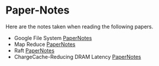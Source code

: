 # Paper-Notes



Here are the notes taken when reading the following papers.



- Google File System [Paper](papers/GFS.pdf)[Notes](./TheGoogleFileSystem.md)
- Map Reduce [Paper](papers/mapreduce.pdf)[Notes](./MapReduce.md)
- Raft [Paper](papers/raft-extended.pdf)[Notes](./Raft.md)
- ChargeCache-Reducing DRAM Latency [Paper](papers/chargecache_low-latency-dram_hpca16)[Notes](ChargeCache-ReducingDRAMLatency.md)



